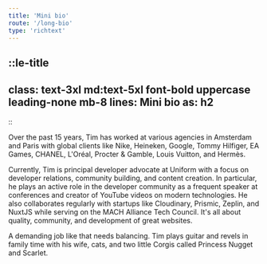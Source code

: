 ```yaml
---
title: 'Mini bio'
route: '/long-bio'
type: 'richtext'
---
```


::le-title
---
class: text-3xl md:text-5xl font-bold uppercase leading-none mb-8
lines: Mini bio
as: h2
---
::

<p class="text-xl mb-8 leading-relaxed">
  Over the past 15 years, Tim has worked at various agencies in Amsterdam and Paris with global clients like Nike, Heineken, Google, Tommy Hilfiger, EA Games, CHANEL, L'Oréal, Procter & Gamble, Louis Vuitton, and Hermès.
</p>

<p class="text-xl mb-8 leading-relaxed">
  Currently, Tim is principal developer advocate at Uniform with a focus on developer relations, community building, and content creation. In particular, he plays an active role in the developer community as a frequent speaker at conferences and creator of YouTube videos on modern technologies. He also collaborates regularly with startups like Cloudinary, Prismic, Zeplin, and NuxtJS while serving on the MACH Alliance Tech Council. It's all about quality, community, and development of great websites.
</p>

<p class="text-xl mb-8 leading-relaxed">
  A demanding job like that needs balancing. Tim plays guitar and revels in family time with his wife, cats, and two little Corgis called Princess Nugget and Scarlet.
</p>